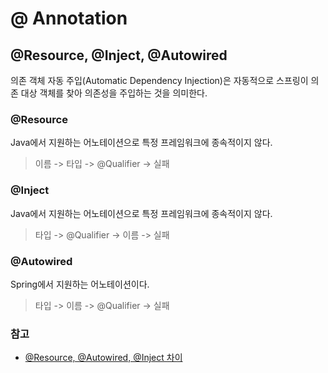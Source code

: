 # @ Annotation

## @Resource, @Inject, @Autowired

의존 객체 자동 주입(Automatic Dependency Injection)은 자동적으로 스프링이 의존 대상 객체를 찾아 의존성을 주입하는 것을 의미한다.

### @Resource

Java에서 지원하는 어노테이션으로 특정 프레임워크에 종속적이지 않다.

> 이름 -> 타입 -> @Qualifier -> 실패

### @Inject

Java에서 지원하는 어노테이션으로 특정 프레임워크에 종속적이지 않다.

> 타입 -> @Qualifier -> 이름 -> 실패

### @Autowired

Spring에서 지원하는 어노테이션이다.

> 타입 -> 이름 -> @Qualifier -> 실패





### 참고

* [@Resource, @Autowired, @Inject 차이](https://velog.io/@sungmo738/Resource-Autowired-Inject-%EC%B0%A8%EC%9D%B4)